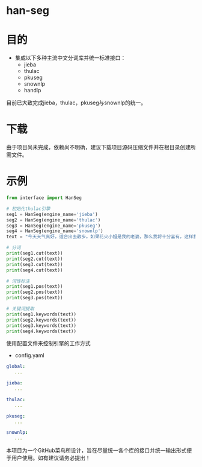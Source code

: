 han-seg
========

目的
========
* 集成以下多种主流中文分词库并统一标准接口：
    * jieba
    * thulac
    * pkuseg
    * snownlp
    * handlp

目前已大致完成jieba，thulac，pkuseg与snownlp的统一。

下载
========
由于项目尚未完成，依赖尚不明确，建议下载项目源码压缩文件并在根目录创建所需文件。

示例
========
```python
from interface import HanSeg

# 初始化thulac引擎
seg1 = HanSeg(engine_name='jieba')
seg2 = HanSeg(engine_name='thulac')
seg3 = HanSeg(engine_name='pkuseg')
seg4 = HanSeg(engine_name='snownlp')
text = "今天天气真好，适合出去散步。如果花火小姐是我的老婆，那么我将十分富有，这样我就再也不用打工了。"

# 分词
print(seg1.cut(text))
print(seg2.cut(text))
print(seg3.cut(text))
print(seg4.cut(text))

# 词性标注
print(seg1.pos(text))
print(seg2.pos(text))
print(seg3.pos(text))

# 关键词提取
print(seg1.keywords(text))
print(seg2.keywords(text))
print(seg3.keywords(text))
print(seg4.keywords(text))
```

使用配置文件来控制引擎的工作方式
* config.yaml
```yaml
global:
   ...

jieba:
   ...

thulac:
   ...

pkuseg:
   ...

snownlp:
   ...
```

本项目为一个GitHub菜鸟所设计，旨在尽量统一各个库的接口并统一输出形式便于用户使用。如有建议请务必提出！
